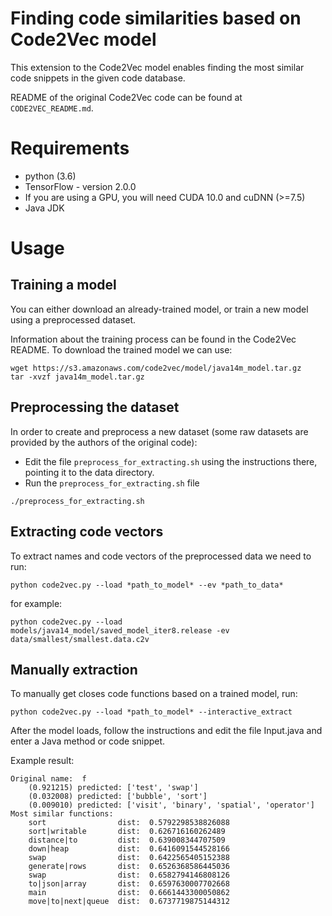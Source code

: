 # Finding code similarities based on Code2Vec model

This extension to the Code2Vec model enables finding the most similar code snippets in the given code database.

README of the original Code2Vec code can be found at `CODE2VEC_README.md`.

# Requirements

* python (3.6)
* TensorFlow - version 2.0.0
* If you are using a GPU, you will need CUDA 10.0 and cuDNN (>=7.5)
* Java JDK

# Usage

## Training a model

You can either download an already-trained model, or train a new model using a preprocessed dataset.

Information about the training process can be found in the Code2Vec README. To download the trained model we can use:

```
wget https://s3.amazonaws.com/code2vec/model/java14m_model.tar.gz
tar -xvzf java14m_model.tar.gz
```

## Preprocessing the dataset

In order to create and preprocess a new dataset (some raw datasets are provided by the authors of the original code):
* Edit the file `preprocess_for_extracting.sh` using the instructions there, pointing it to the data directory.
* Run the `preprocess_for_extracting.sh` file
```
./preprocess_for_extracting.sh
```

## Extracting code vectors

To extract names and code vectors of the preprocessed data we need to run:
```
python code2vec.py --load *path_to_model* --ev *path_to_data*
```

for example:
```
python code2vec.py --load models/java14_model/saved_model_iter8.release -ev data/smallest/smallest.data.c2v
```

## Manually extraction
To manually get closes code functions based on a trained model, run:
```
python code2vec.py --load *path_to_model* --interactive_extract
```
After the model loads, follow the instructions and edit the file Input.java and enter a Java method or code snippet.

Example result:
```
Original name:  f
    (0.921215) predicted: ['test', 'swap']
    (0.032008) predicted: ['bubble', 'sort']
    (0.009010) predicted: ['visit', 'binary', 'spatial', 'operator']
Most similar functions:
    sort                dist:  0.5792298538826088
    sort|writable       dist:  0.626716160262489
    distance|to         dist:  0.639008344707509
    down|heap           dist:  0.6416091544528166
    swap                dist:  0.6422565405152388
    generate|rows       dist:  0.6526368586445036
    swap                dist:  0.6582794146808126
    to|json|array       dist:  0.6597630007702668
    main                dist:  0.6661443300050862
    move|to|next|queue  dist:  0.6737719875144312
```
